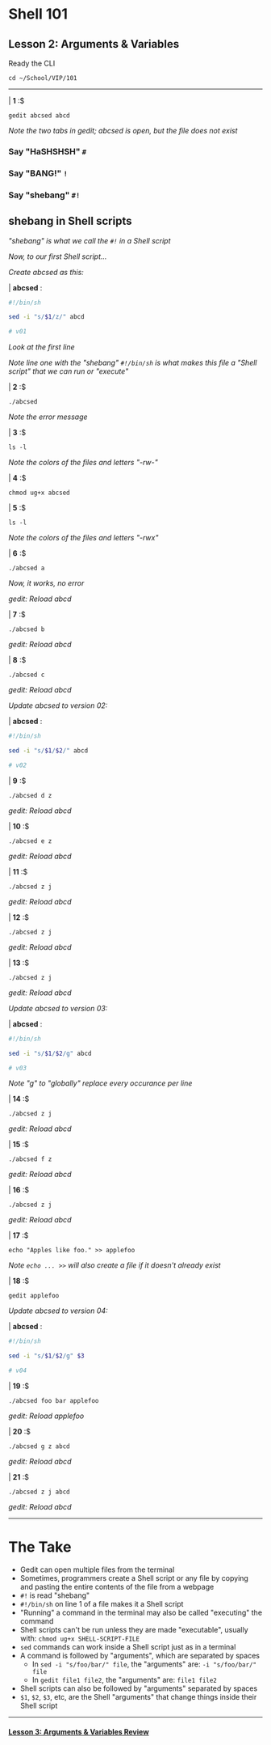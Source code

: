 # Shell 101
## Lesson 2: Arguments & Variables

Ready the CLI

`cd ~/School/VIP/101`

___

| **1** :$

```console
gedit abcsed abcd
```

*Note the two tabs in gedit; abcsed is open, but the file does not exist*

### Say "HaSHSHSH" `#`

### Say "BANG!" `!`

### Say "shebang" `#!`

## shebang in Shell scripts

*"shebang" is what we call the `#!` in a Shell script*

*Now, to our first Shell script...*

*Create abcsed as this:*

| **abcsed** :

```sh
#!/bin/sh

sed -i "s/$1/z/" abcd

# v01
```

*Look at the first line*

*Note line one with the "shebang" `#!/bin/sh` is what makes this file a "Shell script" that we can run or "execute"*

| **2** :$

```console
./abcsed
```

*Note the error message*

| **3** :$

```console
ls -l
```

*Note the colors of the files and letters "-rw-"*

| **4** :$

```console
chmod ug+x abcsed
```

| **5** :$

```console
ls -l
```

*Note the colors of the files and letters "-rwx"*

| **6** :$

```console
./abcsed a
```

*Now, it works, no error*

*gedit: Reload abcd*

| **7** :$

```console
./abcsed b
```

*gedit: Reload abcd*

| **8** :$

```console
./abcsed c
```

*gedit: Reload abcd*

*Update abcsed to version 02:*

| **abcsed** :

```sh
#!/bin/sh

sed -i "s/$1/$2/" abcd

# v02
```

| **9** :$

```console
./abcsed d z
```

*gedit: Reload abcd*

| **10** :$

```console
./abcsed e z
```

*gedit: Reload abcd*

| **11** :$

```console
./abcsed z j
```

*gedit: Reload abcd*

| **12** :$

```console
./abcsed z j
```

*gedit: Reload abcd*

| **13** :$

```console
./abcsed z j
```

*gedit: Reload abcd*

*Update abcsed to version 03:*

| **abcsed** :

```sh
#!/bin/sh

sed -i "s/$1/$2/g" abcd

# v03
```

*Note "g" to "globally" replace every occurance per line*

| **14** :$

```console
./abcsed z j
```

*gedit: Reload abcd*

| **15** :$

```console
./abcsed f z
```

*gedit: Reload abcd*

| **16** :$

```console
./abcsed z j
```

*gedit: Reload abcd*

| **17** :$

```console
echo "Apples like foo." >> applefoo
```

*Note `echo ... >>` will also create a file if it doesn't already exist*

| **18** :$

```console
gedit applefoo
```

*Update abcsed to version 04:*

| **abcsed** :

```sh
#!/bin/sh

sed -i "s/$1/$2/g" $3

# v04
```

| **19** :$

```console
./abcsed foo bar applefoo
```

*gedit: Reload applefoo*

| **20** :$

```console
./abcsed g z abcd
```

*gedit: Reload abcd*

| **21** :$

```console
./abcsed z j abcd
```

*gedit: Reload abcd*

___

# The Take

- Gedit can open multiple files from the terminal
- Sometimes, programmers create a Shell script or any file by copying and pasting the entire contents of the file from a webpage
- `#!` is read "shebang"
- `#!/bin/sh` on line 1 of a file makes it a Shell script
- "Running" a command in the terminal may also be called "executing" the command
- Shell scripts can't be run unless they are made "executable", usually with: `chmod ug+x SHELL-SCRIPT-FILE`
- `sed` commands can work inside a Shell script just as in a terminal
- A command is followed by "arguments", which are separated by spaces
  - In `sed -i "s/foo/bar/" file`, the "arguments" are: `-i "s/foo/bar/" file`
  - In `gedit file1 file2`, the "arguments" are: `file1 file2`
- Shell scripts can also be followed by "arguments" separated by spaces
- `$1`, `$2`, `$3`, etc, are the Shell "arguments" that change things inside their Shell script

___

#### [Lesson 3: Arguments & Variables Review](https://github.com/inkVerb/vip/blob/master/101/Lesson-03.md)
